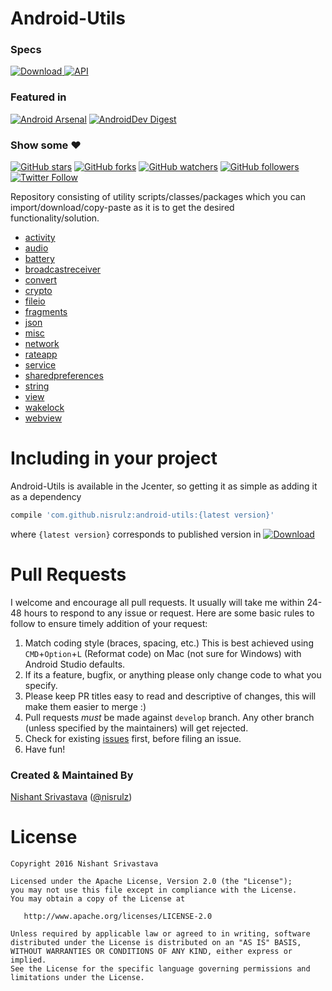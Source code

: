 # Android-Utils

### Specs
[ ![Download](https://api.bintray.com/packages/nisrulz/maven/com.github.nisrulz%3Aandroid-utils/images/download.svg) ](https://bintray.com/nisrulz/maven/com.github.nisrulz%3Aandroid-utils/_latestVersion) [![API](https://img.shields.io/badge/API-9%2B-orange.svg?style=flat)](https://android-arsenal.com/api?level=9)

### Featured in
[![Android Arsenal](https://img.shields.io/badge/Android%20Arsenal-android--utils-green.svg?style=true)](https://android-arsenal.com/details/1/4068) [![AndroidDev Digest](https://img.shields.io/badge/AndroidDev%20Digest-%23106-blue.svg)](https://www.androiddevdigest.com/digest-106/)

### Show some :heart:
[![GitHub stars](https://img.shields.io/github/stars/nisrulz/android-utils.svg?style=social&label=Star)](https://github.com/nisrulz/android-utils) [![GitHub forks](https://img.shields.io/github/forks/nisrulz/android-utils.svg?style=social&label=Fork)](https://github.com/nisrulz/android-utils/fork) [![GitHub watchers](https://img.shields.io/github/watchers/nisrulz/android-utils.svg?style=social&label=Watch)](https://github.com/nisrulz/android-utils) [![GitHub followers](https://img.shields.io/github/followers/nisrulz.svg?style=social&label=Follow)](https://github.com/nisrulz/android-utils)  
[![Twitter Follow](https://img.shields.io/twitter/follow/nisrulz.svg?style=social)](https://twitter.com/nisrulz)


Repository consisting of utility scripts/classes/packages which you can import/download/copy-paste as it is to get the desired functionality/solution.

+ [activity](https://github.com/nisrulz/android-utils/tree/master/library/src/main/java/github/nisrulz/androidutils/activity/ActivityUtils.java)
+ [audio](https://github.com/nisrulz/android-utils/tree/master/library/src/main/java/github/nisrulz/androidutils/audio/AudioUtils.java)
+ [battery](https://github.com/nisrulz/android-utils/tree/master/library/src/main/java/github/nisrulz/androidutils/battery/BatteryUtils.java)
+ [broadcastreceiver](https://github.com/nisrulz/android-utils/tree/master/library/src/main/java/github/nisrulz/androidutils/broadcastreceiver/BroadcastReceiverUtils.java)
+ [convert](https://github.com/nisrulz/android-utils/tree/master/library/src/main/java/github/nisrulz/androidutils/convert/ConvertUtils.java)
+ [crypto](https://github.com/nisrulz/android-utils/tree/master/library/src/main/java/github/nisrulz/androidutils/crypto)
+ [fileio](https://github.com/nisrulz/android-utils/tree/master/library/src/main/java/github/nisrulz/androidutils/fileio/FileIOUtil.java)
+ [fragments](https://github.com/nisrulz/android-utils/tree/master/library/src/main/java/github/nisrulz/androidutils/fragments)
+ [json](https://github.com/nisrulz/android-utils/tree/master/library/src/main/java/github/nisrulz/androidutils/json/JSONUtils.java)
+ [misc](https://github.com/nisrulz/android-utils/tree/master/library/src/main/java/github/nisrulz/androidutils/misc/MiscUtils.java)
+ [network](https://github.com/nisrulz/android-utils/tree/master/library/src/main/java/github/nisrulz/androidutils/network)
+ [rateapp](https://github.com/nisrulz/android-utils/tree/master/library/src/main/java/github/nisrulz/androidutils/rateapp/RateMyApp.java)
+ [service](https://github.com/nisrulz/android-utils/tree/master/library/src/main/java/github/nisrulz/androidutils/service/ServiceUtils.java)
+ [sharedpreferences](https://github.com/nisrulz/android-utils/tree/master/library/src/main/java/github/nisrulz/androidutils/sharedpreferences/SharedPrefUtils.java)
+ [string](https://github.com/nisrulz/android-utils/tree/master/library/src/main/java/github/nisrulz/androidutils/string/StringUtils.java)
+ [view](https://github.com/nisrulz/android-utils/tree/master/library/src/main/java/github/nisrulz/androidutils/view/ViewUtil.java)
+ [wakelock](https://github.com/nisrulz/android-utils/tree/master/library/src/main/java/github/nisrulz/androidutils/wakelock/WakeLockUtils.java)
+ [webview](https://github.com/nisrulz/android-utils/tree/master/library/src/main/java/github/nisrulz/androidutils/webview/WebViewUtils.java)


# Including in your project
Android-Utils is available in the Jcenter, so getting it as simple as adding it as a dependency
```gradle
compile 'com.github.nisrulz:android-utils:{latest version}'
```
where `{latest version}` corresponds to published version in [ ![Download](https://api.bintray.com/packages/nisrulz/maven/com.github.nisrulz%3Aandroid-utils/images/download.svg) ](https://bintray.com/nisrulz/maven/com.github.nisrulz%3Aandroid-utils/_latestVersion)

# Pull Requests
I welcome and encourage all pull requests. It usually will take me within 24-48 hours to respond to any issue or request. Here are some basic rules to follow to ensure timely addition of your request:
  1. Match coding style (braces, spacing, etc.) This is best achieved using `CMD`+`Option`+`L` (Reformat code) on Mac (not sure for Windows) with Android Studio defaults.
  2. If its a feature, bugfix, or anything please only change code to what you specify.
  3. Please keep PR titles easy to read and descriptive of changes, this will make them easier to merge :)
  4. Pull requests _must_ be made against `develop` branch. Any other branch (unless specified by the maintainers) will get rejected.
  5. Check for existing [issues](https://github.com/nisrulz/android-utils/issues) first, before filing an issue.
  6. Have fun!

### Created & Maintained By
[Nishant Srivastava](https://github.com/nisrulz) ([@nisrulz](https://www.twitter.com/nisrulz))

License
=======

    Copyright 2016 Nishant Srivastava

    Licensed under the Apache License, Version 2.0 (the "License");
    you may not use this file except in compliance with the License.
    You may obtain a copy of the License at

       http://www.apache.org/licenses/LICENSE-2.0

    Unless required by applicable law or agreed to in writing, software
    distributed under the License is distributed on an "AS IS" BASIS,
    WITHOUT WARRANTIES OR CONDITIONS OF ANY KIND, either express or implied.
    See the License for the specific language governing permissions and
    limitations under the License.
